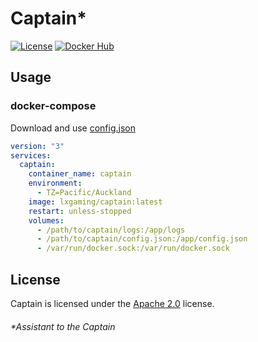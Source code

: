 # Captain*

[![License](https://img.shields.io/github/license/LXGaming/Captain?label=License&cacheSeconds=86400)](https://github.com/LXGaming/Captain/blob/main/LICENSE)
[![Docker Hub](https://img.shields.io/docker/v/lxgaming/captain/latest?label=Docker%20Hub)](https://hub.docker.com/r/lxgaming/captain)

## Usage
### docker-compose
Download and use [config.json](https://raw.githubusercontent.com/LXGaming/Captain/main/LXGaming.Captain/config.json)
```yaml
version: "3"
services:
  captain:
    container_name: captain
    environment:
      - TZ=Pacific/Auckland
    image: lxgaming/captain:latest
    restart: unless-stopped
    volumes:
      - /path/to/captain/logs:/app/logs
      - /path/to/captain/config.json:/app/config.json
      - /var/run/docker.sock:/var/run/docker.sock
```

## License
Captain is licensed under the [Apache 2.0](https://github.com/LXGaming/Captain/blob/main/LICENSE) license.

###### *Assistant to the Captain
